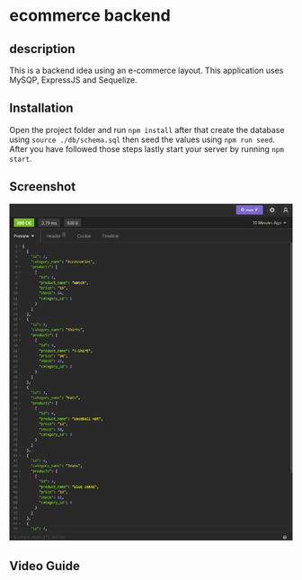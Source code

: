 # ecommerce backend

## description 
This is a backend idea using an e-commerce layout. This application uses MySQP, ExpressJS and Sequelize.

## Installation
Open the project folder and run `npm install` after that create the database using `source ./db/schema.sql` then seed the values using `npm run seed`. After you have followed those steps lastly start your server by running `npm start`.

## Screenshot
![](./images/insomnia.png?raw=true)

## Video Guide

